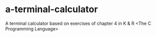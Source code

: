 # a-terminal-calculator
A terminal calculator based on exercises of chapter 4 in K &amp; R &lt;The C Programming Language>
